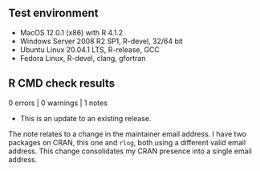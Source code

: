 ## Test environment

* MacOS 12.0.1 (x86) with R 4.1.2
* Windows Server 2008 R2 SP1, R-devel, 32/64 bit
* Ubuntu Linux 20.04.1 LTS, R-release, GCC
* Fedora Linux, R-devel, clang, gfortran

## R CMD check results

0 errors | 0 warnings | 1 notes

* This is an update to an existing release.

The note relates to a change in the maintainer email address. I have two 
packages on CRAN, this one and `rlog`, both using a different valid email
address. This change consolidates my CRAN presence into a single email address.
